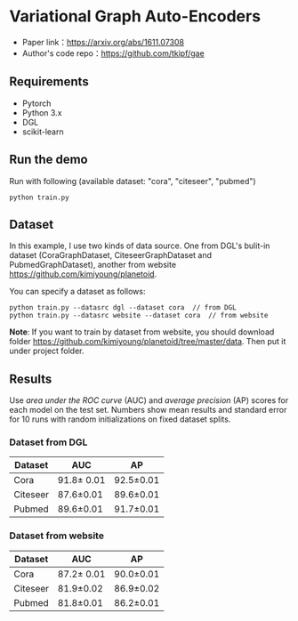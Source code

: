 # Variational Graph Auto-Encoders

- Paper link：https://arxiv.org/abs/1611.07308
- Author's code repo：https://github.com/tkipf/gae

## Requirements

- Pytorch
- Python 3.x
- DGL
- scikit-learn

## Run the demo

Run with following (available dataset: "cora", "citeseer", "pubmed")

```
python train.py
```

## Dataset

In this example, I use two kinds of data source. One from DGL's bulit-in dataset (CoraGraphDataset, CiteseerGraphDataset and PubmedGraphDataset), another from website https://github.com/kimiyoung/planetoid.

You can specify a dataset as follows:

```
python train.py --datasrc dgl --dataset cora  // from DGL
python train.py --datasrc website --dataset cora  // from website
```

**Note**: If you want to train by dataset from website, you should download folder https://github.com/kimiyoung/planetoid/tree/master/data. Then put it under project folder.

## Results

Use *area under the ROC curve* (AUC) and *average precision* (AP) scores for each model on the test set. Numbers show mean results and standard error for 10 runs with random initializations on fixed dataset splits.

### Dataset from DGL

| Dataset  | AUC            | AP            |
| -------- | -------------- | ------------- |
| Cora     | 91.8$\pm$ 0.01 | 92.5$\pm$0.01 |
| Citeseer | 87.6$\pm$0.01  | 89.6$\pm$0.01 |
| Pubmed   | 89.6$\pm$0.01  | 91.7$\pm$0.01 |

### Dataset from website

| Dataset  | AUC            | AP            |
| -------- | -------------- | ------------- |
| Cora     | 87.2$\pm$ 0.01 | 90.0$\pm$0.01 |
| Citeseer | 81.9$\pm$0.02  | 86.9$\pm$0.02 |
| Pubmed   | 81.8$\pm$0.01  | 86.2$\pm$0.01 |
